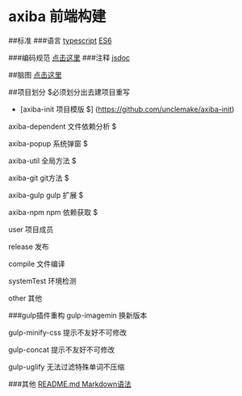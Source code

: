 # axiba 前端构建

##标准
###语言
[typescript](https://www.gitbook.com/book/zhongsp/typescript-handbook/details)
[ES6](http://es6.ruanyifeng.com/)

###编码规范
[点击这里](https://github.com/fex-team/styleguide/blob/master/javascript.md)
###注释
[jsdoc](http://usejsdoc.org/)


##脑图
[点击这里](http://naotu.baidu.com/file/2e1b4d50163abd4f1b55488afa4b1a66?token=5b84664b8eaaab05&qq-pf-to=pcqq.group)


##项目划分 $必须划分出去建项目重写

* [axiba-init 项目模版 $] (https://github.com/unclemake/axiba-init)

axiba-dependent  文件依赖分析 $

axiba-popup      系统弹窗 $

axiba-util       全局方法 $

axiba-git        git方法 $

axiba-gulp       gulp 扩展 $

axiba-npm        npm 依赖获取 $


user    项目成员

release 发布

compile 文件编译

systemTest 环境检测 

other  其他
 

###gulp插件重构
gulp-imagemin 换新版本

gulp-minify-css 提示不友好不可修改

gulp-concat 提示不友好不可修改  

gulp-uglify 无法过滤特殊单词不压缩



###其他
[README.md Markdown语法](https://wizardforcel.gitbooks.io/markdown-simple-world/content/2.html)


